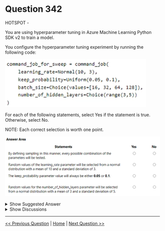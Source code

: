 # Question 342

HOTSPOT -

You are using hyperparameter tuning in Azure Machine Learning Python SDK v2 to train a model.

You configure the hyperparameter tuning experiment by running the following code:

![Question Image](images/q342_q_image521.png)

For each of the following statements, select Yes if the statement is true. Otherwise, select No.

NOTE: Each correct selection is worth one point.

![Question Image](images/q342_q_image522.png)

<details>
  <summary>Show Suggested Answer</summary>

  <img src="images/q342_ans_0_image616.png" alt="Answer Image"><br>

</details>

<details>
  <summary>Show Discussions</summary>

<blockquote><p><strong>phdykd</strong> <code>(Fri 26 Jan 2024 19:55)</code> - <em>Upvotes: 8</em></p><p>NO, YES, NO, NO</p></blockquote>
<blockquote><p><strong>BR_CS</strong> <code>(Sat 17 Feb 2024 12:39)</code> - <em>Upvotes: 5</em></p><p>NO, YES, NO, NO</p></blockquote>
<blockquote><p><strong>Matt2000</strong> <code>(Fri 02 Aug 2024 06:43)</code> - <em>Upvotes: 1</em></p><p>A is false. Grid sampling (the only way to exhaustively search all combinations of parameters) only allows for Choice(...). Reference: https://learn.microsoft.com/en-us/azure/machine-learning/how-to-tune-hyperparameters?view=azureml-api-2</p></blockquote>
<blockquote><p><strong>robdale</strong> <code>(Tue 30 Apr 2024 18:57)</code> - <em>Upvotes: 1</em></p><p>the keep_probability parameter value will always be either 0.05 ot 0.1: NO. 

The keep_probability parameter value will not always be either 0.05 or 0.1 based on the code. The keep_probability is defined with a Uniform distribution ranging from 0.05 to 0.1. This means that during hyperparameter tuning, the value of keep_probability can take on any value between 0.05 and 0.1, and it will not necessarily be limited to just these two specific values.

The Uniform distribution will sample values uniformly within the specified range, so you may get values like 0.06, 0.07, 0.08, and so on during the hyperparameter tuning experiment. It will not be constrained to only 0.05 or 0.1.</p></blockquote>
<blockquote><p><strong>vmcompra</strong> <code>(Fri 29 Dec 2023 11:54)</code> - <em>Upvotes: 4</em></p><p>A. NO -&gt; As Uniform option is used in &quot;keep_probability&quot; param, Random or Bayesian should be used, and NOT all the combinations will be tested.

The rest are OK: B.YES,  C.NO,  D.NO</p></blockquote>
<blockquote><p><strong>barb4ever2002</strong> <code>(Wed 27 Dec 2023 11:26)</code> - <em>Upvotes: 2</em></p><p>according to chat gtp:
a. No. By defining the sampling in this manner, not every possible combination of the parameters will be tested. Instead, the hyperparameter tuning experiment will use different sampling techniques to explore the hyperparameter space efficiently.

b. Yes. Random values of the learning_rate parameter will be selected from a normal distribution with a mean of 10 and a standard deviation of 3.

c. Yes. The keep_probability parameter value will always be either 0.05 or 0.1 because it is defined as a uniform distribution between these two values.

d. No. The number_of_hidden_layers parameter is defined as a choice between the values of 3 and 4, not as a normal distribution.</p></blockquote>
<blockquote><p><strong>vv_bb</strong> <code>(Tue 21 May 2024 20:47)</code> - <em>Upvotes: 1</em></p><p>Agree with everything except for the c.

It should be NO, as Uniform(0.05, 0.1) means it will generate value in the range between 0.05 and 0.1 with uniform distribution

https://learn.microsoft.com/en-us/azure/machine-learning/how-to-tune-hyperparameters?view=azureml-api-2#continuous-hyperparameters</p></blockquote>

</details>

---

[<< Previous Question](question_341.md) | [Home](/index.md) | [Next Question >>](question_343.md)

